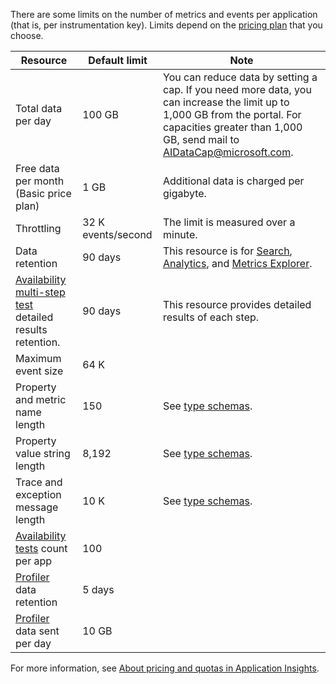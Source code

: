 There are some limits on the number of metrics and events per application (that is, per instrumentation key). Limits depend on the [pricing plan](https://azure.microsoft.com/pricing/details/application-insights/) that you choose.

| Resource | Default limit | Note
| --- | --- | --- |
| Total data per day | 100 GB | You can reduce data by setting a cap. If you need more data, you can increase the limit up to 1,000 GB from the portal. For capacities greater than 1,000 GB, send mail to AIDataCap@microsoft.com.
| Free data per month<br/> (Basic price plan) | 1 GB | Additional data is charged per gigabyte.
| Throttling | 32 K events/second | The limit is measured over a minute.
| Data retention | 90 days | This resource is for [Search](../articles/application-insights/app-insights-diagnostic-search.md), [Analytics](../articles/application-insights/app-insights-analytics.md), and [Metrics Explorer](../articles/application-insights/app-insights-metrics-explorer.md).
| [Availability multi-step test](../articles/application-insights/app-insights-monitor-web-app-availability.md#multi-step-web-tests) detailed results retention. | 90 days | This resource provides detailed results of each step.
| Maximum event size | 64 K | 
| Property and metric name length | 150 | See [type schemas](https://github.com/Microsoft/ApplicationInsights-Home/blob/master/EndpointSpecs/Schemas/Docs/).
| Property value string length | 8,192 | See [type schemas](https://github.com/Microsoft/ApplicationInsights-Home/blob/master/EndpointSpecs/Schemas/Docs/).
| Trace and exception message length | 10 K | See [type schemas](https://github.com/Microsoft/ApplicationInsights-Home/blob/master/EndpointSpecs/Schemas/Docs/).
| [Availability tests](../articles/application-insights/app-insights-monitor-web-app-availability.md) count per app | 100 |
| [Profiler](../articles/application-insights/app-insights-profiler.md) data retention | 5 days |
| [Profiler](../articles/application-insights/app-insights-profiler.md) data sent per day | 10 GB |

For more information, see [About pricing and quotas in Application Insights](../articles/application-insights/app-insights-pricing.md).

